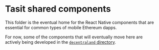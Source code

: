 # Tasit shared components

This folder is the eventual home for the React Native components that are essential for common types of mobile Ethereum dapps.

For now, some of the components that will eventually move here are actively being developed in the [`decentraland` directory](../decentraland).
